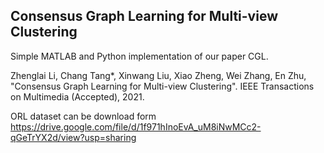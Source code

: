 ## Consensus Graph Learning for Multi-view Clustering

Simple MATLAB and Python implementation of our paper CGL.

Zhenglai Li, Chang Tang*, Xinwang Liu, Xiao Zheng, Wei Zhang, En Zhu, "Consensus Graph Learning for Multi-view Clustering". IEEE Transactions on Multimedia (Accepted), 2021.

ORL dataset can be download form https://drive.google.com/file/d/1f971hInoEvA_uM8iNwMCc2-qGeTrYX2d/view?usp=sharing


